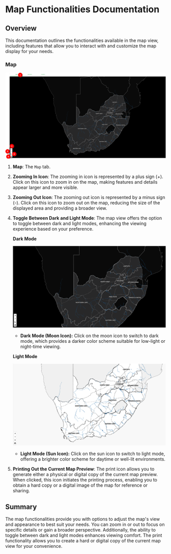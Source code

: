 # Map Functionalities Documentation

## Overview

This documentation outlines the functionalities available in the map view, including features that allow you to interact with and customize the map display for your needs.

### Map

![Map](./img/map-1.png)

1. **Map**: The `Map` tab.

2. **Zooming In Icon**: The zooming in icon is represented by a plus sign (+). Click on this icon to zoom in on the map, making features and details appear larger and more visible.

3. **Zooming Out Icon**: The zooming out icon is represented by a minus sign (-). Click on this icon to zoom out on the map, reducing the size of the displayed area and providing a broader view.

4. **Toggle Between Dark and Light Mode**: The map view offers the option to toggle between dark and light modes, enhancing the viewing experience based on your preference.

    **Dark Mode**

    ![Dark Mode](./img/map-2.png)

    * **Dark Mode (Moon Icon):** Click on the moon icon to switch to dark mode, which provides a darker color scheme suitable for low-light or night-time viewing.

    **Light Mode**

    ![Light Mode](./img/map-3.png)

    * **Light Mode (Sun Icon):** Click on the sun icon to switch to light mode, offering a brighter color scheme for daytime or well-lit environments.

5. **Printing Out the Current Map Preview**: The print icon allows you to generate either a physical or digital copy of the current map preview. When clicked, this icon initiates the printing process, enabling you to obtain a hard copy or a digital image of the map for reference or sharing.

## Summary

The map functionalities provide you with options to adjust the map's view and appearance to best suit your needs. You can zoom in or out to focus on specific details or gain a broader perspective. Additionally, the ability to toggle between dark and light modes enhances viewing comfort. The print functionality allows you to create a hard or digital copy of the current map view for your convenience.
